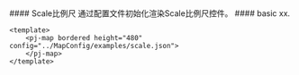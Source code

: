 <cn>
#### Scale比例尺
通过配置文件初始化渲染Scale比例尺控件。
</cn>

<us>
#### basic
xx.
</us>

```tpl
<template>
	<pj-map bordered height="480" config="../MapConfig/examples/scale.json">
	</pj-map>
</template>
```
